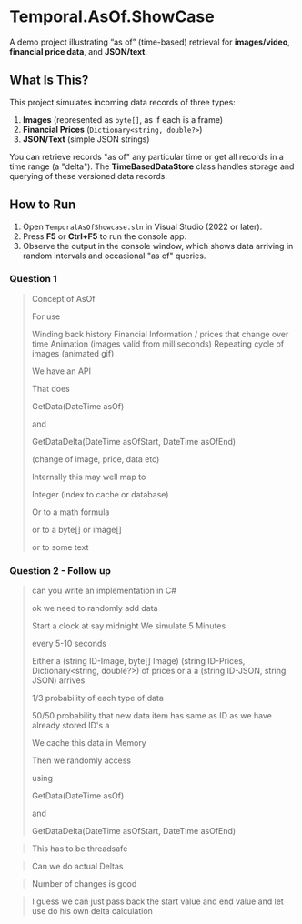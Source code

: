 # Temporal.AsOf.ShowCase

A demo project illustrating “as of” (time-based) retrieval for **images/video**, **financial price data**, and **JSON/text**.

## What Is This?

This project simulates incoming data records of three types:

1. **Images** (represented as `byte[]`, as if each is a frame)
2. **Financial Prices** (`Dictionary<string, double?>`)
3. **JSON/Text** (simple JSON strings)

You can retrieve records "as of" any particular time or get all records in a time range (a "delta"). The **TimeBasedDataStore** class handles storage and querying of these versioned data records.

## How to Run

1. Open `TemporalAsOfShowcase.sln` in Visual Studio (2022 or later).
2. Press **F5** or **Ctrl+F5** to run the console app.
3. Observe the output in the console window, which shows data arriving in random intervals and occasional "as of" queries.



### Question 1

>Concept of AsOf
>
>For use
>
>Winding back history
>Financial Information / prices that change over time
>Animation (images valid from milliseconds)
>Repeating cycle of images (animated gif)
>
>We have an API
>
>That does
>
>GetData(DateTime asOf)
>
>and
>
>GetDataDelta(DateTime asOfStart, DateTime asOfEnd)
>
>(change of image, price, data etc)
>
>Internally this may well map to 
>
>Integer (index to cache or database)
>
>Or to a math formula
>
>or to a byte[] or image[]
>
>or to some text

### Question 2 - Follow up



>can you write an implementation in C#
>
>
>ok we need to randomly add data
>
>Start a clock at say midnight
>We simulate 5 Minutes
>
>every 5-10 seconds
>
>Either a 
>(string ID-Image, byte[] Image)
> (string ID-Prices, Dictionary<string, double?>) of prices
>or
>a a (string ID-JSON, string JSON)
>arrives
>
>1/3 probability of each type of data
>
>50/50 probability that new data item has same as ID as we have already stored
>ID's a
>
>We cache this data in Memory
>
>Then we randomly access
>
>using
>
>GetData(DateTime asOf)
>
>and
>
>GetDataDelta(DateTime asOfStart, DateTime asOfEnd)

>This has to be threadsafe

>Can we do actual Deltas

>Number of changes is good

>I guess we can just pass back the start value and end value and let use do his own delta calculation
